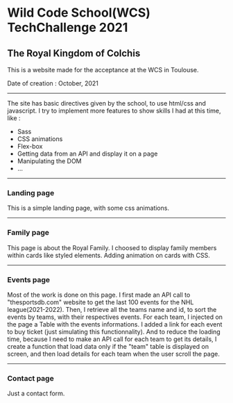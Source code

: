 # Wild Code School(WCS) TechChallenge 2021

## The Royal Kingdom of Colchis



This is a website made for the acceptance at the WCS in Toulouse.

Date of creation : October, 2021

---

The site has basic directives given by the school, to use html/css and javascript.
I try to implement more features to show skills I had at this time, like :
- Sass
- CSS animations
- Flex-box
- Getting data from an API and display it on a page
- Manipulating the DOM
- ...

---

### Landing page
This is a simple landing page, with some css animations.

---

### Family page
This page is about the Royal Family. I choosed to display family members within cards like styled elements. Adding animation on cards with CSS.

---

### Events page
Most of the work is done on this page. 
I first made an API call to "thesportsdb.com" website to get the last 100 events for the NHL league(2021-2022). 
Then, I retrieve all the teams name and id, to sort the events by teams, with their respectives events.
For each team, I injected on the page a Table with the events informations.
I added a link for each event to buy ticket (just simulating this functionnality).
And to reduce the loading time, because I need to make an API call for each team to get its details, I create a function that load data only if the "team" table is displayed on screen, and then load details for each team when the user scroll the page.

---

### Contact page
Just a contact form.